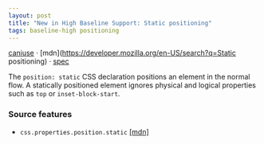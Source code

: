 ```yaml
---
layout: post
title: "New in High Baseline Support: Static positioning"
tags: baseline-high positioning
---
```


[caniuse](https://caniuse.com/?search=static-positioning) · [mdn](https://developer.mozilla.org/en-US/search?q=Static positioning) · [spec](https://drafts.csswg.org/css-position-3/#position-property)

The `position: static` CSS declaration positions an element in the normal flow. A statically positioned element ignores physical and logical properties such as `top` or `inset-block-start`.

### Source features

- ``css.properties.position.static`` [[mdn]](https://developer.mozilla.org/en-US/search?q=css.properties.position.static)
